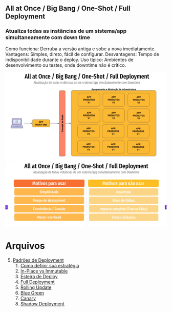## All at Once / Big Bang / One-Shot / Full Deployment ##
### Atualiza todas as instâncias de um sistema/app simultaneamente com down time
Como funciona: Derruba a versão antiga e sobe a nova imediatamente.
Vantagens: Simples, direto, fácil de configurar.
Desvantagens: Tempo de indisponibilidade durante o deploy.
Uso típico: Ambientes de desenvolvimento ou testes, onde downtime não é crítico.

![img_6.png](img/img_6.png)
![img_7.png](img/img_7.png)

# Arquivos
5. [Padrões de Deployment](/padroes_de_deployment.md)
    1. [Como definir sua estratégia](/estrategia_de_deployment.md)
    2. [In-Place vs Immutable](/in-place_deployment_immutable_deployment.md)
    3. [Esteira de Deploy](/CICD.md)
    4. [Full Deployment](/full_deployment.md)
    5. [Rolling Update](/rolling_update.md)
    6. [Blue Green](/blue_green_deployment.md)
    7. [Canary](/canary.md)
    7. [Shadow Deployment](/shadow.md)